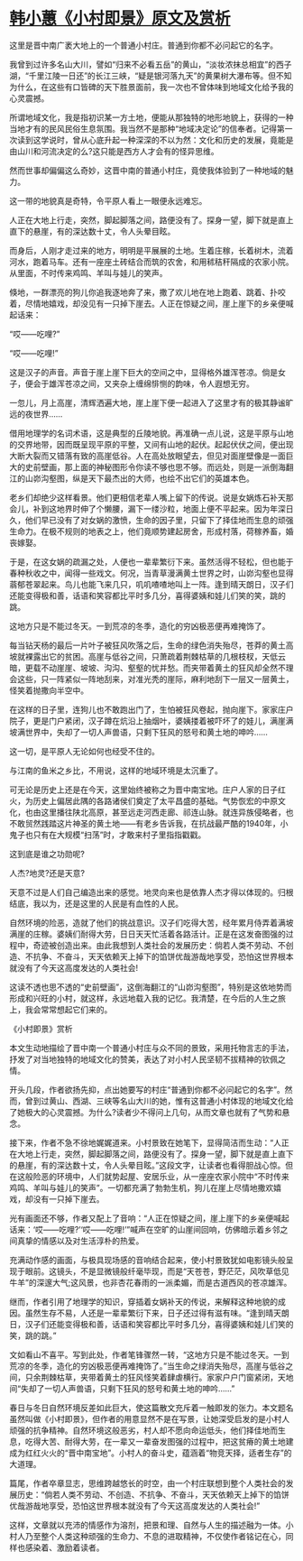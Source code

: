 # [韩小蕙《小村即景》原文及赏析](https://www.vrrw.net/wx/8659.html)

这里是晋中南广袤大地上的一个普通小村庄。普通到你都不必问起它的名字。

我曾到过许多名山大川，譬如“归来不必看五岳”的黄山，“淡妆浓抹总相宜”的西子湖，“千里江陵一日还”的长江三峡，“疑是银河落九天”的黄果树大瀑布等。但不知为什么，在这些有口皆碑的天下胜景面前，我一次也不曾体味到地域文化给予我的心灵震撼。

所谓地域文化，我是指初识某一方土地，便能从那独特的地形地貌上，获得的一种当地才有的民风民俗生息氛围。我当然不是那种“地域决定论”的信奉者。记得第一次读到这学说时，曾从心底升起一种深深的不以为然：文化和历史的发展，竟能是由山川和河流决定的么?这只能是西方人才会有的怪异思维。

然而世事却偏偏这么奇妙，这晋中南的普通小村庄，竟使我体验到了一种地域的魅力。



这一带的地貌真是奇特，令平原人看上一眼便永远难忘。

人正在大地上行走，突然，脚起脚落之间，路便没有了。探身一望，脚下就是直上直下的悬崖，有的深达数十丈，令人头晕目眩。

而身后，人刚才走过来的地方，明明是平展展的土地。生着庄稼，长着树木，流着河水，跑着马车。还有一座座土砖结合而筑的农舍，和用秫秸秆隔成的农家小院。从里面，不时传来鸡鸣、羊叫与娃儿的笑声。

倏地，一群漂亮的狗儿你追我逐地奔了来，撒了欢儿地在地上跑着、跳着、扑咬着，尽情地嬉戏，却没见有一只掉下崖去。人正在惊疑之间，崖上崖下的乡亲便喊起话来：

“哎——吃哩?”

“哎——吃哩!”

这是汉子的声音。声音于崖上崖下巨大的空间之中，显得格外雄浑苍凉。倘是女子，便会于雄浑苍凉之间，又夹杂上缠绵悱恻的韵味，令人遐想无穷。

一忽儿，月上高崖，清辉洒遍大地，崖上崖下便一起进入了这里才有的极其静谧旷远的夜世界……

借用地理学的名词术语，这是典型的丘陵地貌。再准确一点儿说，这是平原与山地的交界地带，因而既呈现平原的平整，又间有山地的起伏。起起伏伏之间，便出现大断大裂而又错落有致的高崖低谷。人在高处放眼望去，但见对面崖壁像是一面巨大的史前壁画，那上面的神秘图形令你读不够也思不够。而远处，则是一派倒海翻江的山峁沟壑图，纵是天下最杰出的大师，也绘不出它们的英雄本色。

老乡们却绝少这样看景。他们更相信老辈人嘴上留下的传说。说是女娲炼石补天那会儿，补到这地界时伸了个懒腰，漏下一缕沙粒，地面上便不平起来。因为年深日久，他们早已没有了对女娲的激愤，生命的因子里，只留下了择佳地而生息的顽强生命力。在极不规则的地表之上，他们竟顺势建起房舍，形成村落，荷稼养畜，婚丧嫁娶。

于是，在这女娲的疏漏之处，人便也一辈辈繁衍下来。虽然活得不轻松，但也能于春种秋收之中，闻得一些戏文。何况，当青草漫满黄土世界之时，山峁沟壑也显得蓊郁苍翠起来。鸟儿也能飞来几只，叽叽喳喳地叫上一阵。逢到晴天朗日，汉子们还能变得极和善，话语和笑容都比平时多几分，喜得婆姨和娃儿们笑的笑，跳的跳。

这地方只是不能过冬天。一到荒凉的冬季，造化的穷凶极恶便再难掩饰了。

每当钻天杨的最后一片叶子被狂风吹落之后，生命的绿色消失殆尽，苍莽的黄土高坡就裸露出它的贫困。高崖与低谷之间，只萧疏着荆棘枯草的几根枝杈，天低云暗，更载不动崖崖、坡坡、沟沟、壑壑的忧并愁。而夹带着黄土的狂风却全然不理会这些，只一阵紧似一阵地刮来，对准光秃的崖际，麻利地刮下一层又一层黄土，怪笑着抛撒向半空中。

在这样的日子里，连狗儿也不敢跑出门了，生怕被狂风卷起，抛向崖下。家家庄户院子，更是门户紧闭，汉子蹲在炕沿上抽烟叶，婆姨搂着被吓坏了的娃儿，满崖满坡满世界中，失却了一切人声兽语，只剩下狂风的怒号和黄土地的呻吟……

这一切，是平原人无论如何也经受不住的。

与江南的鱼米之乡比，不用说，这样的地域环境是太沉重了。

可无论是历史上还是在今天，这里始终被称之为晋中南宝地。庄户人家的日子红火，为历史上偏居此隅的各路诸侯们奠定了太平昌盛的基础。气势恢宏的中原文化，也由这里播往陕北高原，甚至远走河西走廊、祁连山脉。就连异族侵略者，也不敢贸然践踏这片神圣的黄土地——有老乡告诉我，在抗战最严酷的1940年，小鬼子也只有在大规模“扫荡”时，才敢来村子里指指戳戳。

这到底是谁之功勋呢?

人杰?地灵?还是天意?

天意不过是人们自己编造出来的感觉。地灵向来也是依靠人杰才得以体现的。归根结底，我以为，还是这里的人民是有血性的人民。

自然环境的险恶，造就了他们的挑战意识。汉子们吃得大苦，经年累月侍弄着满坡满崖的庄稼。婆姨们耐得大劳，日日天天忙活着各路活计。正是在这发奋图强的过程中，奇迹被创造出来。由此我想到人类社会的发展历史：倘若人类不劳动、不创造、不抗争、不奋斗，天天依赖天上掉下的馅饼优哉游哉地享受，恐怕这世界根本就没有了今天这高度发达的人类社会!

这读不透也思不透的“史前壁画”，这倒海翻江的“山峁沟壑图”，特别是这依地势而形成和兴旺的小村，就这样，永远地载入我的记忆。我清楚，在今后的人生之旅上，我会常常想起它们来的。

《小村即景》赏析

本文生动地描绘了晋中南一个普通小村庄与众不同的景致，采用托物言志的手法，抒发了对当地独特的地域文化的赞美，表达了对小村人民坚韧不拔精神的钦佩之情。

开头几段，作者欲扬先抑，点出她要写的村庄“普通到你都不必问起它的名字”。然而，曾到过黄山、西湖、三峡等名山大川的她，惟有这普通小村体现的地域文化给了她极大的心灵震撼。为什么?读者少不得问上几句，从而文章也就有了气势和悬念。

接下来，作者不急不徐地娓娓道来。小村景致在她笔下，显得简洁而生动：“人正在大地上行走，突然，脚起脚落之间，路便没有了。探身一望，脚下就是直上直下的悬崖，有的深达数十丈，令人头晕目眩。”这段文字，让读者也看得胆战心惊。但在这般险恶的环境中，人们就势起屋、安居乐业，从一座座农家小院中“不时传来鸡鸣、羊叫与娃儿的笑声”。一切都充满了勃勃生机，狗儿在崖上尽情地撒欢嬉戏，却没有一只掉下崖去。

光有画面还不够，作者又配上了音响：“人正在惊疑之间，崖上崖下的乡亲便喊起话来：‘哎——吃哩?’‘哎——吃哩!’”喊声在空旷的山崖间回响，仿佛暗示着乡邻之间真挚的情感以及对生活淳朴的热爱。

充满动作感的画面，与极具现场感的音响结合起来，使小村景致犹如电影镜头般呈现于眼前。这镜头，不是显微镜般纤毫毕现，而是“天苍苍，野茫茫，风吹草低见牛羊”的深邃大气;这风景，也非杏花春雨的一派柔媚，而是古道西风的苍凉雄浑。

继而，作者引用了地理学的知识，穿插着女娲补天的传说，来解释这种地貌的成因。虽然生存不易，人还是一辈辈繁衍下来，日子还过得有滋有味。“逢到晴天朗日，汉子们还能变得极和善，话语和笑容都比平时多几分，喜得婆姨和娃儿们笑的笑，跳的跳。”

文如看山不喜平。写到此处，作者笔锋骤然一转，“这地方只是不能过冬天。一到荒凉的冬季，造化的穷凶极恶便再难掩饰了。”当生命之绿消失殆尽，高崖与低谷之间，只余荆棘枯草，夹带着黄土的狂风怪笑着肆虐横行。家家户户门窗紧闭，天地间“失却了一切人声兽语，只剩下狂风的怒号和黄土地的呻吟……”

春日与冬日自然环境反差如此巨大，使这篇散文充斥着一触即发的张力。本文题名虽然叫做《小村即景》，但作者的用意显然不是在写景，让她深受启发的是小村人顽强的抗争精神。自然环境这般恶劣，村人却不愿向命运低头，他们择佳地而生息，吃得大苦、耐得大劳，在一辈又一辈奋发图强的过程中，把这贫瘠的黄土地建成为红红火火的“晋中南宝地”。小村人的奋斗史，蕴涵着“物竞天择，适者生存”的大道理。

篇尾，作者卒章显志，思维跨越悠长的时空，由一个村庄联想到整个人类社会的发展历史：“倘若人类不劳动、不创造、不抗争、不奋斗，天天依赖天上掉下的馅饼优哉游哉地享受，恐怕这世界根本就没有了今天这高度发达的人类社会!”

这样，文章就以充沛的情感作为溶剂，把景和理、自然与人生的描述融为一体。小村人乃至整个人类这种顽强的生命力、不息的进取精神，不仅使作者铭记在心，同样也感染着、激励着读者。

